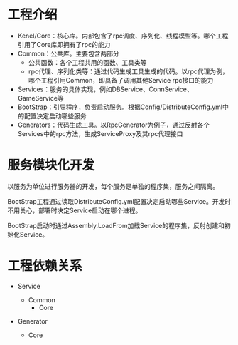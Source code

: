 # 工程介绍
* Kenel/Core：核心库。内部包含了rpc调度、序列化、线程模型等。哪个工程引用了Core库即拥有了rpc的能力
* Common：公共库。主要包含两部分
  * 公共函数：各个工程共用的函数、工具类等
  * rpc代理、序列化类等：通过代码生成工具生成的代码。以rpc代理为例，哪个工程引用Common，即具备了调用其他Service rpc接口的能力
* Services：服务的具体实现，例如DBService、ConnService、GameService等
* BootStrap：引导程序，负责启动服务。根据Config/DistributeConfig.yml中的配置决定启动哪些服务
* Generators：代码生成工具。以RpcGenerator为例子，通过反射各个Services中的rpc方法，生成ServiceProxy及其rpc代理接口


# 服务模块化开发
以服务为单位进行服务器的开发，每个服务是单独的程序集，服务之间隔离。

BootStrap工程通过读取DistributeConfig.yml配置决定启动哪些Service。开发时不用关心，部署时决定Service启动在哪个进程。

BootStrap启动时通过Assembly.LoadFrom加载Service的程序集，反射创建和初始化Service。

# 工程依赖关系

* Service
  * Common
    * Core

* Generator
  * Core